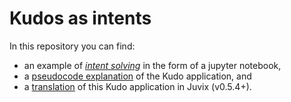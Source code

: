 # Kudos as intents

In this repository you can find:

- an example of  [*intent solving*](intents_stand_mix.ipynb) in the form of a jupyter notebook,
- a [pseudocode explanation](resource_logic.md) of the Kudo application, and
- a [translation](https://anoma.github.io/kudos-snippets/kudos) of this Kudo application in Juvix (v0.5.4+).
